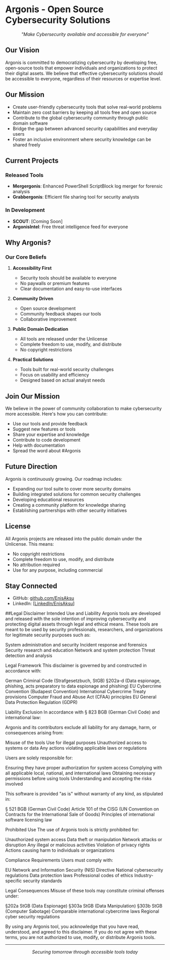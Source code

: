 # Argonis - Open Source Cybersecurity Solutions

<p align="center">
  <i>"Make Cybersecurity available and accessible for everyone"</i>
</p>

## Our Vision

Argonis is committed to democratizing cybersecurity by developing free, open-source tools that empower individuals and organizations to protect their digital assets. We believe that effective cybersecurity solutions should be accessible to everyone, regardless of their resources or expertise level.

## Our Mission

- Create user-friendly cybersecurity tools that solve real-world problems
- Maintain zero cost barriers by keeping all tools free and open source
- Contribute to the global cybersecurity community through public domain software
- Bridge the gap between advanced security capabilities and everyday users
- Foster an inclusive environment where security knowledge can be shared freely

## Current Projects

### Released Tools
- **Mergergonis**: Enhanced PowerShell ScriptBlock log merger for forensic analysis
- **Grabbergonis**: Efficient file sharing tool for security analysts

### In Development
- **SCOUT**: [Coming Soon]
- **ArgonisIntel**: Free threat intelligence feed for everyone

## Why Argonis?

### Our Core Beliefs

1. **Accessibility First**
   - Security tools should be available to everyone
   - No paywalls or premium features
   - Clear documentation and easy-to-use interfaces

2. **Community Driven**
   - Open source development
   - Community feedback shapes our tools
   - Collaborative improvement

3. **Public Domain Dedication**
   - All tools are released under the Unlicense
   - Complete freedom to use, modify, and distribute
   - No copyright restrictions

4. **Practical Solutions**
   - Tools built for real-world security challenges
   - Focus on usability and efficiency
   - Designed based on actual analyst needs

## Join Our Mission

We believe in the power of community collaboration to make cybersecurity more accessible. Here's how you can contribute:

- Use our tools and provide feedback
- Suggest new features or tools
- Share your expertise and knowledge
- Contribute to code development
- Help with documentation
- Spread the word about #Argonis

## Future Direction

Argonis is continuously growing. Our roadmap includes:
- Expanding our tool suite to cover more security domains
- Building integrated solutions for common security challenges
- Developing educational resources
- Creating a community platform for knowledge sharing
- Establishing partnerships with other security initiatives

## License

All Argonis projects are released into the public domain under the Unlicense. This means:
- No copyright restrictions
- Complete freedom to use, modify, and distribute
- No attribution required
- Use for any purpose, including commercial

## Stay Connected

- GitHub: [github.com/EnisAksu](https://github.com/EnisAksu)
- LinkedIn: [[LinkedIn/EnisAksu](https://www.linkedin.com/in/enisaksu/)]

##Legal Disclaimer
Intended Use and Liability
Argonis tools are developed and released with the sole intention of improving cybersecurity and protecting digital assets through legal and ethical means. These tools are meant to be used by security professionals, researchers, and organizations for legitimate security purposes such as:

System administration and security
Incident response and forensics
Security research and education
Network and system protection
Threat detection and analysis

Legal Framework
This disclaimer is governed by and constructed in accordance with:

German Criminal Code (Strafgesetzbuch, StGB) §202a-d (Data espionage, phishing, acts preparatory to data espionage and phishing)
EU Cybercrime Convention (Budapest Convention)
International Cybercrime Treaty provisions
Computer Fraud and Abuse Act (CFAA) principles
EU General Data Protection Regulation (GDPR)

Liability Exclusion
In accordance with § 823 BGB (German Civil Code) and international law:

Argonis and its contributors exclude all liability for any damage, harm, or consequences arising from:

Misuse of the tools
Use for illegal purposes
Unauthorized access to systems or data
Any actions violating applicable laws or regulations


Users are solely responsible for:

Ensuring they have proper authorization for system access
Complying with all applicable local, national, and international laws
Obtaining necessary permissions before using tools
Understanding and accepting the risks involved


This software is provided "as is" without warranty of any kind, as stipulated in:

§ 521 BGB (German Civil Code)
Article 101 of the CISG (UN Convention on Contracts for the International Sale of Goods)
Principles of international software licensing law



Prohibited Use
The use of Argonis tools is strictly prohibited for:

Unauthorized system access
Data theft or manipulation
Network attacks or disruption
Any illegal or malicious activities
Violation of privacy rights
Actions causing harm to individuals or organizations

Compliance Requirements
Users must comply with:

EU Network and Information Security (NIS) Directive
National cybersecurity regulations
Data protection laws
Professional codes of ethics
Industry-specific security standards

Legal Consequences
Misuse of these tools may constitute criminal offenses under:

§202a StGB (Data Espionage)
§303a StGB (Data Manipulation)
§303b StGB (Computer Sabotage)
Comparable international cybercrime laws
Regional cyber security regulations

By using any Argonis tool, you acknowledge that you have read, understood, and agreed to this disclaimer. If you do not agree with these terms, you are not authorized to use, modify, or distribute Argonis tools.

---

<p align="center">
  <i>Securing tomorrow through accessible tools today</i>
</p>
